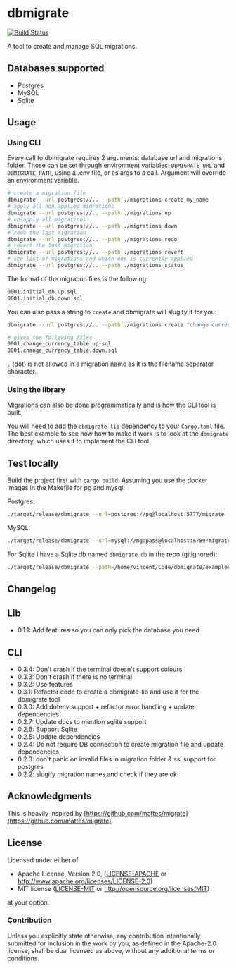 # dbmigrate

[![Build Status](https://travis-ci.org/Keats/dbmigrate.svg)](https://travis-ci.org/Keats/dbmigrate)


A tool to create and manage SQL migrations.


## Databases supported

- Postgres
- MySQL
- Sqlite

## Usage

### Using CLI
Every call to dbmigrate requires 2 arguments: database url and migrations folder.
Those can be set through environment variables: `DBMIGRATE_URL` and `DBMIGRATE_PATH`, using a .env file, or as args to a call. Argument will override an environment variable.

```bash
# create a migration file
dbmigrate --url postgres://.. --path ./migrations create my_name
# apply all non applied migrations
dbmigrate --url postgres://.. --path ./migrations up
# un-apply all migrations
dbmigrate --url postgres://.. --path ./migrations down
# redo the last migration
dbmigrate --url postgres://.. --path ./migrations redo
# revert the last migration
dbmigrate --url postgres://.. --path ./migrations revert
# see list of migrations and which one is currently applied
dbmigrate --url postgres://.. --path ./migrations status
```

The format of the migration files is the following:
```bash
0001.initial_db.up.sql
0001.initial_db.down.sql
```

You can also pass a string to `create` and dbmigrate will slugify it for you:

```bash
dbmigrate --url postgres://.. --path ./migrations create "change currency table"

# gives the following files
0001.change_currency_table.up.sql
0001.change_currency_table.down.sql
```

`.` (dot) is not allowed in a migration name as it is the filename separator character.

### Using the library
Migrations can also be done programmatically and is how the CLI tool is built.

You will need to add the `dbmigrate-lib` dependency to your `Cargo.toml` file. The best example to see how how to make it work
is to look at the `dbmigrate` directory, which uses it to implement the CLI tool.


## Test locally
Build the project first with `cargo build`.
Assuming you use the docker images in the Makefile for pg and mysql:

Postgres:

```bash
./target/release/dbmigrate --url=postgres://pg@localhost:5777/migrate --path=/my/full/path/migrations status
```

MySQL:
```bash
./target/release/dbmigrate --url=mysql://mg:pass@localhost:5789/migrate --path=/my/full/path/migrations status
```

For Sqlite I have a Sqlite db named `dbmigrate.db` in the repo (gitignored):
```bash
./target/release/dbmigrate --path=/home/vincent/Code/dbmigrate/examples/migrations --url=sqlite:///dbmigrate.db status 
```


## Changelog

## Lib

- 0.1.1: Add features so you can only pick the database you need

## CLI
- 0.3.4: Don't crash if the terminal doesn't support colours
- 0.3.3: Don't crash if there is no terminal
- 0.3.2: Use features
- 0.3.1: Refactor code to create a dbmigrate-lib and use it for the dbmigrate tool
- 0.3.0: Add dotenv support + refactor error handling + update dependencies
- 0.2.7: Update docs to mention sqlite support
- 0.2.6: Support Sqlite
- 0.2.5: Update dependencies
- 0.2.4: Do not require DB connection to create migration file and update dependencies
- 0.2.3: don't panic on invalid files in migration folder & ssl support for postgres
- 0.2.2: slugify migration names and check if they are ok

## Acknowledgments
This is heavily inspired by [https://github.com/mattes/migrate](https://github.com/mattes/migrate).

## License

Licensed under either of

 * Apache License, Version 2.0, ([LICENSE-APACHE](LICENSE-APACHE) or http://www.apache.org/licenses/LICENSE-2.0)
 * MIT license ([LICENSE-MIT](LICENSE-MIT) or http://opensource.org/licenses/MIT)

at your option.

### Contribution

Unless you explicitly state otherwise, any contribution intentionally submitted
for inclusion in the work by you, as defined in the Apache-2.0 license, shall be dual licensed as above, without any
additional terms or conditions.
